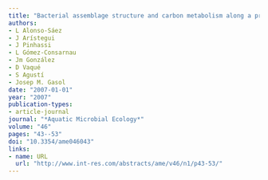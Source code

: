```yaml
---
title: "Bacterial assemblage structure and carbon metabolism along a productivity gradient in the NE Atlantic Ocean"
authors:
- L Alonso-Sáez
- J Arístegui
- J Pinhassi
- L Gómez-Consarnau
- Jm González
- D Vaqué
- S Agustí
- Josep M. Gasol
date: "2007-01-01"
year: "2007"
publication-types:
- article-journal
journal: "*Aquatic Microbial Ecology*"
volume: "46"
pages: "43--53"
doi: "10.3354/ame046043"
links:
- name: URL
  url: "http://www.int-res.com/abstracts/ame/v46/n1/p43-53/"
---
```

